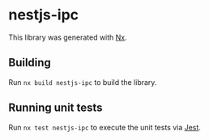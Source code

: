 # nestjs-ipc

This library was generated with [Nx](https://nx.dev).

## Building

Run `nx build nestjs-ipc` to build the library.

## Running unit tests

Run `nx test nestjs-ipc` to execute the unit tests via [Jest](https://jestjs.io).
